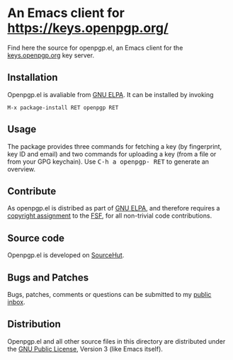 An Emacs client for https://keys.openpgp.org/
=============================================

Find here the source for openpgp.el, an Emacs client for the
[keys.openpgp.org] key server.

[keys.openpgp.org]:
	https://keys.openpgp.org/

Installation
------------

Openpgp.el is avaliable from [GNU ELPA]. It can be installed by
invoking

	M-x package-install RET openpgp RET

[GNU ELPA]:
	http://elpa.gnu.org/packages/openpgp.html

Usage
-----

The package provides three commands for fetching a key (by
fingerprint, key ID and email) and two commands for uploading a key
(from a file or from your GPG keychain).  Use <kbd>C-h a openpgp-
RET</kbd> to generate an overview.

Contribute
----------

As openpgp.el is distribed as part of [GNU ELPA], and therefore
requires a [copyright assignment] to the [FSF], for all non-trivial
code contributions.

[copyright assignment]:
	https://www.gnu.org/software/emacs/manual/html_node/emacs/Copyright-Assignment.html
[FSF]:
	https://www.fsf.org/

Source code
-----------

Openpgp.el is developed on [SourceHut].

[SourceHut]:
	https://git.sr.ht/~pkal/openpgp/

Bugs and Patches
----------------

Bugs, patches, comments or questions can be submitted to my [public
inbox].

[public inbox]:
	https://lists.sr.ht/~pkal/public-inbox

Distribution
------------

Openpgp.el and all other source files in this directory are distributed
under the [GNU Public License], Version 3 (like Emacs itself).

[GNU Public License]:
	https://www.gnu.org/licenses/gpl-3.0.en.html
